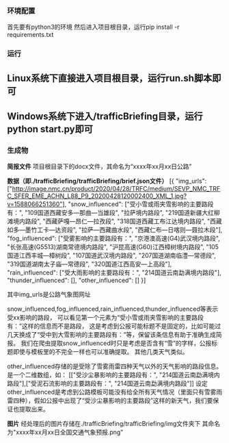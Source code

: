 ### 环境配置
首先要有python3的环境
然后进入项目根目录，运行pip install -r requirements.txt

### 运行

## Linux系统下直接进入项目根目录，运行run.sh脚本即可

## Windows系统下进入/trafficBriefing目录，运行python start.py即可

### 生成物

**简报文件**
项目根目录下的docx文件，其命名为“xxxx年xx月xx日公路”

**数据（即./trafficBriefing/trafficBriefing/brief.json文件）**
[{
	"img_urls": ["http://image.nmc.cn/product/2020/04/28/TRFC/medium/SEVP_NMC_TRFC_SFER_EME_ACHN_L88_P9_20200428120002400_XML_1.jpg?v=1588066251360"],
	"snow_influenced": ["受小雪或雨夹雪影响的主要路段有：", "109国道西藏安多—那曲—当雄段", "拉萨境内路段", "219国道新疆大红柳滩境内路段", "西藏萨嘎—昂仁—拉孜段", "318国道西藏工布江达境内路段", "西藏如多—墨竹工卡—达资段", "拉萨—西藏曲水段", "西藏仁布—日喀则—聂拉木段"],
	"fog_influenced": ["受雾影响的主要路段有：", "京港澳高速(G4)武汉境内路段", "长张高速(G5513)湖南常德境内路段", "沪昆高速(G60)江西樟树境内路段", "105国道江西丰城—樟树段", "107国道武汉境内路段", "207国道湖南临澧—常德段", "319国道湖南太子庙—常德段", "320国道江西高安—上高段"],
	"rain_influenced": ["受大雨影响的主要路段有：", "214国道云南勐满境内路段"],
	"thunder_influenced": [],
	"other_influenced": []
}]

其中img_urls是公路气象图网址

snow_influenced,fog_influenced,rain_influenced,thunder_influenced等表示受xx影响的路段，
可以看见第一个元素为“受小雪或雨夹雪影响的主要路段有：”这样的信息而不是路段，
这是考虑到公报可能标题不是固定的，比如可能过几天换成了“受中到大雪影响的主要路段有：”等，保留该条信息有助于准确生成简报。
我们在爬虫提取snow_influenced时只是考虑是否含有“雪”的字样，公报标题即使与模板里的不完全一样也可以准确提取。
其他几类天气类似。

other_influenced存储的是受除了雪雾雨雷四种天气以外的天气影响的路段信息。是一个二维数组，如：
[["受沙尘暴影响的主要路段有：", "214国道云南勐满境内路段"],["受泥石流影响的主要路段有：", "214国道云南勐满境内路段"]]
设定other_influenced是考虑到公路模板可能没有给全所有天气情况（里面只有雪雾雨雷四种），假如公报中出现了“受沙尘暴影响的主要路段”这样的新天气，我们要保证也提取出来。

**图片**
经处理后的图片存储在./trafficBriefing/trafficBriefing/img文件夹下
其命名为"xxxx年xx月xx日全国交通气象预报.png"
